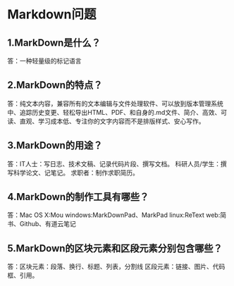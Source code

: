 # Markdown问题
## 1.MarkDown是什么？
答：一种轻量级的标记语言
## 2.MarkDown的特点？
答：纯文本内容，兼容所有的文本编辑与文件处理软件、可以放到版本管理系统中、追踪历史变更、轻松导出HTML、PDF、和自身的.md文件、简介、高效、可读、直观、学习成本低、专注你的文字内容而不是排版样式、安心写作。
## 3.MarkDown的用途？
答：IT人士：写日志、技术文稿、记录代码片段、撰写文档。
    科研人员/学生：撰写科学论文、记笔记。
     求职者：制作求职简历。
## 4.MarkDown的制作工具有哪些？
答：Mac OS X:Mou
    windows:MarkDownPad、MarkPad
    linux:ReText
    web:简书、Github、有道云笔记
## 5.MarkDown的区块元素和区段元素分别包含哪些？
答：区块元素：段落、换行、标题、列表，分割线
    区段元素：链接、图片、代码框、引用。
